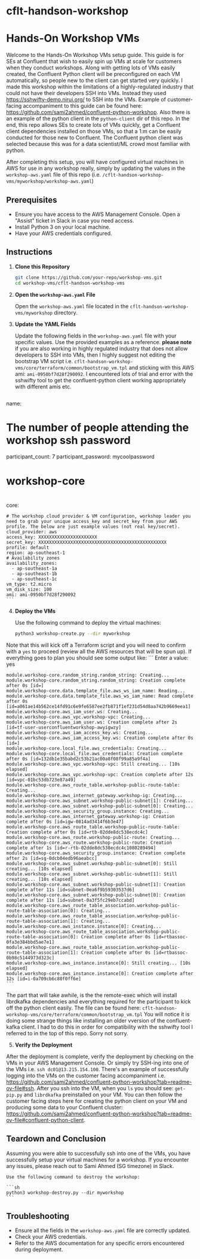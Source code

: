 # cflt-handson-workshop
# Hands-On Workshop VMs

Welcome to the Hands-On Workshop VMs setup guide. This guide is for SEs at Confluent that wish to easily spin up VMs at scale for customers when they conduct workshops. Along with getting lots of VMs easily created, the Confluent Python client will be preconfigured on each VM automatically, so people new to the client can get started very quickly. I made this workshop within the limitations of a highly-regulated industry that could not have their developers SSH into VMs. Instead they used https://sshwifty-demo.nirui.org/ to SSH into the VMs. Example of customer-facing accompaniment to this guide can be found here: https://github.com/sami2ahmed/confluent-python-workshop. Also there is an example of the python client in the `python-client` dir of this repo. In the end, this repo allows SEs to create lots of VMs quickly, get a Confluent client dependencies installed on those VMs, so that a 1:m can be easily conducted for those new to Confluent. The Confluent python client was selected because this was for a data scientist/ML crowd most familiar with python. 

After completing this setup, you will have configured virtual machines in AWS for use in any workshop really, simply by updating the values in the `workshop-aws.yaml` file of this repo (i.e. `/cflt-handson-workshop-vms/myworkshop/workshop-aws.yaml`)

## Prerequisites

- Ensure you have access to the AWS Management Console. Open a "Assist" ticket in Slack in case you need access. 
- Install Python 3 on your local machine.
- Have your AWS credentials configured.

## Instructions

1. **Clone this Repository**

    ```sh
    git clone https://github.com/your-repo/workshop-vms.git
    cd workshop-vms/cflt-handson-workshop-vms
    ```

2. **Open the `workshop-aws.yaml` File**

    Open the `workshop-aws.yaml` file located in the `cflt-handson-workshop-vms/myworkshop` directory.

3. **Update the YAML Fields**

    Update the following fields in the `workshop-aws.yaml` file with your specific values. Use the provided examples as a reference.
    **please note** if you are also working in highly regulated industry that does not allow developers to SSH into VMs, then I highly suggest not editing the bootstrap VM script i.e. `cflt-handson-workshop-vms/core/terraform/common/bootstrap_vm.tpl` and sticking with this AWS ami: `ami-0950bf7d28f290092`. I encountered lots of trial and error with the sshwifty tool to get the confluent-python client working appropriately with different amis etc. 


    ```yaml
  name: 
 
  # The number of people attending the workshop ssh password
  participant_count: 7
  participant_password: mycoolpassword

  #
  # workshop-core
  #
  core:

    # The workshop cloud provider & VM configuration, workshop leader you need to grab your unique access_key and secret_key from your AWS profile. The below are just example values (not real key/secret). 
    cloud_provider: aws
    access_key: XXXXXXXXXXXXXXXXXXXXXX
    secret_key: XXXXXXXXXXXXXXXXXXXXXXXXXXXXXXXXXXXXXXXXXXXXXXXX
    profile: default
    region: ap-southeast-1
    # Availability zones
    availability_zones:
      - ap-southeast-1a
      - ap-southeast-1b
      - ap-southeast-1c
    vm_type: t2.micro
    vm_disk_size: 100
    ami: ami-0950bf7d28f290092
    ```

4. **Deploy the VMs**

    Use the following command to deploy the virtual machines:

    ```sh
    python3 workshop-create.py --dir myworkshop
    ```

Note that this will kick off a Terraform script and you will need to confirm with a `yes` to proceed (review all the AWS resources that will be spun up). If everything goes to plan you should see some output like: 
    ```
     Enter a value: yes

    module.workshop-core.random_string.random_string: Creating...
    module.workshop-core.random_string.random_string: Creation complete after 0s [id=]
    module.workshop-core.data.template_file.aws_ws_iam_name: Reading...
    module.workshop-core.data.template_file.aws_ws_iam_name: Read complete after 0s [id=a061ae14b562ce14fd91c6e9fe6587ee2fb871f1ef231d54d8aa742b9669eea1]
    module.workshop-core.aws_iam_user.ws: Creating...
    module.workshop-core.aws_vpc.workshop-vpc: Creating...
    module.workshop-core.aws_iam_user.ws: Creation complete after 2s [id=tf-user-userconfluentworkshop-awyigwzy]
    module.workshop-core.aws_iam_access_key.ws: Creating...
    module.workshop-core.aws_iam_access_key.ws: Creation complete after 0s [id=]
    module.workshop-core.local_file.aws_credentials: Creating...
    module.workshop-core.local_file.aws_credentials: Creation complete after 0s [id=132db1e35babd2c53b21ac00a8f08f99a85a9f4a]
    module.workshop-core.aws_vpc.workshop-vpc: Still creating... [10s elapsed]
    module.workshop-core.aws_vpc.workshop-vpc: Creation complete after 12s [id=vpc-01bc53db723e87a49]
    module.workshop-core.aws_route_table.workshop-public-route-table: Creating...
    module.workshop-core.aws_internet_gateway.workshop-ig: Creating...
    module.workshop-core.aws_subnet.workshop-public-subnet[1]: Creating...
    module.workshop-core.aws_subnet.workshop-public-subnet[0]: Creating...
    module.workshop-core.aws_security_group.instance: Creating...
    module.workshop-core.aws_internet_gateway.workshop-ig: Creation complete after 0s [id=igw-0814ad3414f6b3e47]
    module.workshop-core.aws_route_table.workshop-public-route-table: Creation complete after 0s [id=rtb-02dde8dc538ecdc4c]
    module.workshop-core.aws_route.workshop-public-route: Creating...
    module.workshop-core.aws_route.workshop-public-route: Creation complete after 1s [id=r-rtb-02dde8dc538ecdc4c1080289494]
    module.workshop-core.aws_security_group.instance: Creation complete after 2s [id=sg-0dcb04edb96aeabcc]
    module.workshop-core.aws_subnet.workshop-public-subnet[0]: Still creating... [10s elapsed]
    module.workshop-core.aws_subnet.workshop-public-subnet[1]: Still creating... [10s elapsed]
    module.workshop-core.aws_subnet.workshop-public-subnet[1]: Creation complete after 11s [id=subnet-0ea6f9b59303537d6]
    module.workshop-core.aws_subnet.workshop-public-subnet[0]: Creation complete after 11s [id=subnet-0a3f5fc29eb7ccabd]
    module.workshop-core.aws_route_table_association.workshop-public-route-table-association[0]: Creating...
    module.workshop-core.aws_route_table_association.workshop-public-route-table-association[1]: Creating...
    module.workshop-core.aws_instance.instance[0]: Creating...
    module.workshop-core.aws_route_table_association.workshop-public-route-table-association[0]: Creation complete after 0s [id=rtbassoc-0fa3e384bbd5ae7e1]
    module.workshop-core.aws_route_table_association.workshop-public-route-table-association[1]: Creation complete after 0s [id=rtbassoc-0b98c5144973d323c]
    module.workshop-core.aws_instance.instance[0]: Still creating... [10s elapsed]
    module.workshop-core.aws_instance.instance[0]: Creation complete after 12s [id=i-0a709cb6c80f0ff6e]
    ```

The part that will take awhile, is the the remote-exec which will install librdkafka dependencies and everything required for the participant to kick off the python client easily. The file can be found here: `cflt-handson-workshop-vms/core/terraform/common/bootstrap_vm.tpl` You will notice it is doing some strange things like installing an older vversion of the confluent-kafka client. I had to do this in order for compatibility with the sshwifty tool I referred to in the top of this repo. Sorry not sorry.  

5. **Verify the Deployment**

After the deployment is complete, verify the deployment by checking on the VMs in your AWS Management Console. Or simply try SSH-ing into one of the VMs i.e. `ssh dc01@13.215.154.100`. There's an example of successfully logging into the VMs on the customer facing accompaniment i.e. https://github.com/sami2ahmed/confluent-python-workshop?tab=readme-ov-file#ssh. After you ssh into the VM, when you `ls` you should see: `get-pip.py` and `librdkafka` preinstalled on your VM. You can then follow the customer facing steps here for creating the python client on your VM and producing some data to your Confluent cluster: https://github.com/sami2ahmed/confluent-python-workshop?tab=readme-ov-file#confluent-python-client.  

## Teardown and Conclusion

Assuming you were able to successfully ssh into one of the VMs, you have successfully setup your virtual machines for a workshop. If you encounter any issues, please reach out to Sami Ahmed (SG timezone) in Slack.

    Use the following command to destroy the workshop:

    ```sh
    python3 workshop-destroy.py --dir myworkshop
    ```

## Troubleshooting

- Ensure all the fields in the `workshop-aws.yaml` file are correctly updated.
- Check your AWS credentials.
- Refer to the AWS documentation for any specific errors encountered during deployment.



